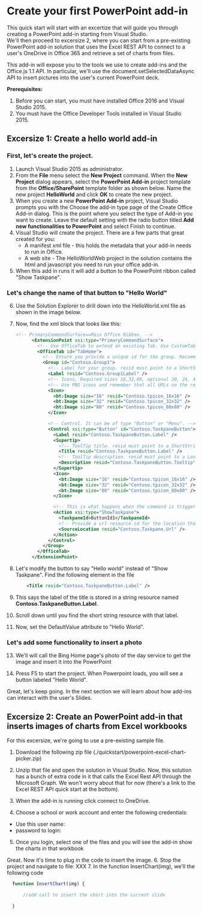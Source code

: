 # Create your first PowerPoint add-in

This quick start will start with an excertize that will guide you through creating a PowerPoint add-in starting from Visual Studio.  
We'll then proceed to excersize 2, where you can start from a pre-existing PowerPoint add-in solution that uses the Excel REST API to connect to a user's OneDrive in Office 365 and retrieve a set of charts from files.

This add-in will expose you to the tools we use to create add-ins and the Office.js 1.1 API. In particular, we'll use the document.setSelectedDataAsync API to insert pictures into the user's current PowerPoint deck.

**Prerequisites:** 
1. Before you can start, you must have installed Office 2016 and Visual Studio 2015.
2. You must have the Office Developer Tools installed in Visual Studio 2015.

## Excersize 1: Create a hello world add-in 

### First, let's create the project.
1. Launch Visual Studio 2015 as administrator.
2. From the **File** menu select the **New Project** command. When the **New Project** dialog appears, select the **PowerPoint Add-in** project template from the **Office/SharePoint** template folder as shown below. Name the new project **HelloWorld** and click **OK** to create the new project.
3. When you create a new **PowerPoint Add-in** project, Visual Studio prompts you with the Choose the add-in type page of the Create Office Add-in dialog. This is the point where you select the type of Add-in you want to create. Leave the default setting with the radio button titled **Add new functionalities to PowerPoint** and select Finish to continue.
4. Visual Studio will create the project. There are a few parts that great created for you:
	- A manifest xml file - this holds the metadata that your add-in needs to run in Office.
	- A web site - The HelloWorldWeb project in the solution contains the html and javascript you need to run your office add-in.
5. When this add in runs it will add a button to the PowerPoint ribbon called "Show Taskpane". 

### Let's change the name of that button to "Hello World"
6. Use the Solution Explorer to drill down into the HelloWorld.xml file as shown in the image below.
7. Now, find the xml block that looks like this:
	```XML
	<!-- PrimaryCommandSurface==Main Office Ribbon. -->
          <ExtensionPoint xsi:type="PrimaryCommandSurface">
            <!-- Use OfficeTab to extend an existing Tab. Use CustomTab to create a new tab. -->
            <OfficeTab id="TabHome">
              <!-- Ensure you provide a unique id for the group. Recommendation for any IDs is to namespace using your company name. -->
              <Group id="Contoso.Group1">
                <!-- Label for your group. resid must point to a ShortString resource. -->
                <Label resid="Contoso.Group1Label" />
                <!-- Icons. Required sizes 16,32,80, optional 20, 24, 40, 48, 64. Strongly recommended to provide all sizes for great UX. -->
                <!-- Use PNG icons and remember that all URLs on the resources section must use HTTPS. -->
                <Icon>
                  <bt:Image size="16" resid="Contoso.tpicon_16x16" />
                  <bt:Image size="32" resid="Contoso.tpicon_32x32" />
                  <bt:Image size="80" resid="Contoso.tpicon_80x80" />
                </Icon>

                <!-- Control. It can be of type "Button" or "Menu". -->
                <Control xsi:type="Button" id="Contoso.TaskpaneButton">
                  <Label resid="Contoso.TaskpaneButton.Label" />
                  <Supertip>
                    <!-- ToolTip title. resid must point to a ShortString resource. -->
                    <Title resid="Contoso.TaskpaneButton.Label" />
                    <!-- ToolTip description. resid must point to a LongString resource. -->
                    <Description resid="Contoso.TaskpaneButton.Tooltip" />
                  </Supertip>
                  <Icon>
                    <bt:Image size="16" resid="Contoso.tpicon_16x16" />
                    <bt:Image size="32" resid="Contoso.tpicon_32x32" />
                    <bt:Image size="80" resid="Contoso.tpicon_80x80" />
                  </Icon>

                  <!-- This is what happens when the command is triggered (E.g. click on the Ribbon). Supported actions are ExecuteFuncion or ShowTaskpane. -->
                  <Action xsi:type="ShowTaskpane">
                    <TaskpaneId>ButtonId1</TaskpaneId>
                    <!-- Provide a url resource id for the location that will be displayed on the task pane. -->
                    <SourceLocation resid="Contoso.Taskpane.Url" />
                  </Action>
                </Control>
              </Group>
            </OfficeTab>
          </ExtensionPoint>
	```
9. Let's modify the button to say "Hello world" instead of "Show Taskpane". Find the following element in the file

	```XML
		<Title resid="Contoso.TaskpaneButton.Label" />
	```
10. This says the label of the title is stored in a string resource named **Contoso.TaskpaneButton.Label**.
11. Scroll down until you find the short string resource with that label.
12. Now, set the DefaultValue attribute to "Hello World".

### Let's add some functionality to insert a photo

13. We'll will call the Bing Home page's photo of the day service to get the image and insert it into the PowerPoint



13. Press F5 to start the project. When Powerpoint loads, you will see a button labeled "Hello World".

Great, let's keep going. In the next section we will learn about how add-ins can interact with the user's Slides.


## Excersize 2: Create an PowerPoint add-in that inserts images of charts from Excel workbooks

For this excersize, we're going to use a pre-existing sample file.
1. Download the following zip file (./quickstart/powerpoint-excel-chart-picker.zip)

2. Unzip that file and open the solution in Visual Studio.  Now, this solution has a bunch of extra code in it that calls the Excel Rest API through the Microsoft Graph.  We won't worry about that for now (there's a link to the Excel REST API quick start at the bottom).

3. When the add-in is running click connect to OneDrive. 

4. Choose a school or work account and enter the following credentials:
- Use this user name:    
- password to login:

5. Once you login, select one of the files and you will see the add-in show the charts in that workbook

Great. Now it's time to plug in the code to insert the image.
6. Stop the project and navigate to file: XXX
7. In the function InsertChart(img), we'll the following code
  
  ```js
    function InsertChart(img) {
      
        //add call to insert the chart into the current slide
    
    }
  ```

